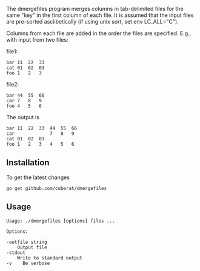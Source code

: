 The dmergefiles program merges columns in tab-delimited files for the same "key"
in the first column of each file. It is assumed that the input files are pre-sorted
asciibetically (if using unix sort, set env LC_ALL="C").

Columns from each file are added in the order the files are specified. E.g., with
input from two files:

file1:

```
bar	11	22	33
cat	01	02	03
foo	1	2	3
```

file2:

```
bar	44	55	66
car	7	8	9
foo	4	5	6
```

The output is

```
bar	11	22	33	44	55	66
car				7	8	9
cat	01	02	03			
foo	1	2	3	4	5	6
```


## Installation

To get the latest changes

    go get github.com/cuberat/dmergefiles

## Usage

    Usage: ./dmergefiles [options] files ...

    Options:

    -outfile string
        Output file
    -stdout
        Write to standard output
    -v    Be verbose


